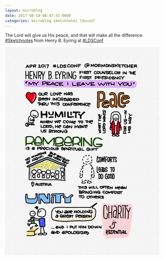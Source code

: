 ```yaml
---
layout: microblog
date: 2017-08-18 06:47:41-0600
categories: microblog sketchnotes ldsconf
---
```

The Lord will give us His peace, and that will make all the difference. [#Sketchnotes](/categories/sketchnotes) from Henry B. Eyring at [#LDSConf](/categories/ldsconf)

![Henry B Eyring Conference Sketchnotes](/images/microblog/201708180647.jpg)

